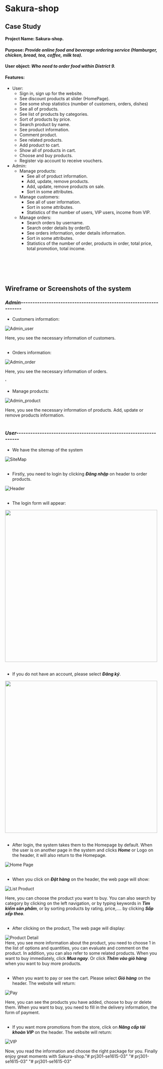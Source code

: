 # Sakura-shop

## Case Study

#### Project Name: Sakura-shop.
#### Purpose: *Provide online food and beverage ordering service (Hamburger, chicken, bread, tea, coffee, milk tea).*
#### User object: *Who need to order food within District 9.*
#### Features:
- User:
    - Sign in, sign up for the website.
    - See discount products at slider (HomePage).
    - See some shop statistics (number of customers, orders, dishes)
    - See all of products.
    - See list of products by categories.
    - Sort of products by price.
    - Search product by name.
    - See product information.
    - Comment product.
    - See related products.
    - Add product to cart.
    - Show all of products in cart.
    - Choose and buy products.
    - Register vip account to receive vouchers.
- Admin:
    - Manage products:
        - See all of product information.
        - Add, update, remove products.
        - Add, update, remove products on sale.
        - Sort in some attributes.
    - Manage customers:
        - See all of user information.
        - Sort in some attributes.
        - Statistics of the number of users, VIP users, income from VIP.
    - Manage orders:
        - Search orders by username.
        - Search order details by orderID.
        - See orders information, order details information.
        - Sort in some attributes.
        - Statistics of the number of order, products in order, total price, total promotion, total income.
        
</br></br></br></br>

## Wireframe or Screenshots of the system
### *Admin------------------------------------------------------------------*
- Customers information:

![Admin_user](./assets/wiframes/Admin_customer.png)

Here, you see the necessary information of customers.
</br></br>
- Orders information:

![Admin_order](./assets/wiframes/Admin_order.png)

Here, you see the necessary information of orders.
</br></br>'
- Manage products:

![Admin_product](./assets/wiframes/Admin_product.png)

Here, you see the necessary information of products. Add, update or remove products information.
</br></br>
### *User------------------------------------------------------------------*
- We have the sitemap of the system

![SiteMap](./assets/wiframes/SiteMap.png)
</br></br>
- Firstly, you need to login by clicking ***Đăng nhập*** on header to order products.

![Header](./assets/wiframes/header.png)
</br></br>
- The login form will appear:

<img src="./assets/wiframes//SignIn.png" width="500">
</br></br>

- If you do not have an account, please select ***Đăng ký***.

<img src="./assets/wiframes//SignUp.png" width="500">
</br></br>

- After login, the system takes them to the Homepage by default. When the user is on another page in the system and clicks ***Home*** or Logo on the header, it will also return to the Homepage.

![Home Page](./assets/wiframes//HomePage.png)
</br></br>

- When you click on ***Đặt hàng*** on the header, the web page will show:

![List Product](./assets/wiframes//ListProduct.png)

Here, you can choose the product you want to buy. You can also search by category by clicking on the left navigation, or by typing keywords in ***Tìm kiếm sản phẩm***, or by sorting products by rating, price,.... by clicking ***Sắp xếp theo***.
</br></br>
- After clicking on the product, The web page will display:

![Product Detail](./assets/wiframes//ProductDetail.png)
</br>
Here, you see more information about the product, you need to choose 1 in the list of options and quantities, you can evaluate and comment on the product. In addition, you can also refer to some related products. When you want to buy immediately, click ***Mua ngay***. Or click ***Thêm vào giỏ hàng*** when you want to buy more products.
</br></br>
- When you want to pay or see the cart. Please select ***Giỏ hàng*** on the header. The website will return:

![Pay](./assets/wiframes//Pay.png)

Here, you can see the products you have added, choose to buy or delete them. When you want to buy, you need to fill in the delivery information, the form of payment. 
</br></br>
- If you want more promotions from the store, click on ***Nâng cấp tài khoản VIP*** on the header. The website will return:

![VIP](./assets/wiframes//Vip.png)

Now, you read the information and choose the right package for you. Finally enjoy great moments with Sakura-shop."# prj301-se1615-03" 
"# prj301-se1615-03" 
"# prj301-se1615-03" 
